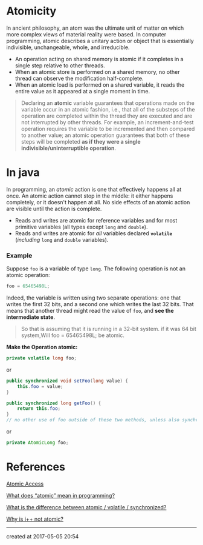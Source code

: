 # Atomicity

In ancient philosophy, an atom was the ultimate unit of matter on which more complex views of material reality were based. In computer programming, atomic describes a unitary action or object that is essentially indivisible, unchangeable, whole, and irreducible. 



- An operation acting on shared memory is atomic if it completes in a single step relative to other threads. 
- When an atomic store is performed on a shared memory, no other thread can observe the modification half-complete. 
- When an atomic load is performed on a shared variable, it reads the entire value as it appeared at a single moment in time.




> Declaring an **atomic** variable guarantees that operations made on the variable occur in an atomic fashion, i.e., that all of the substeps of the operation are completed within the thread they are executed and are not interrupted by other threads. For example, an increment-and-test operation requires the variable to be incremented and then compared to another value; an atomic operation guarantees that both of these steps will be completed **as if they were a single indivisible/uninterruptible operation**.




# In java

In programming, an *atomic* action is one that effectively happens all at once. An atomic action cannot stop in the middle: it either happens completely, or it doesn't happen at all. No side effects of an atomic action are visible until the action is complete.

- Reads and writes are atomic for reference variables and for most primitive variables (all types except `long` and `double`).
- Reads and writes are atomic for *all* variables declared **`volatile`** (*including* `long` and `double` variables).

### Example

Suppose `foo` is a variable of type `long`. The following operation is not an atomic operation:

```java
foo = 65465498L;
```

Indeed, the variable is written using two separate operations: one that writes the first 32 bits, and a second one which writes the last 32 bits. That means that another thread might read the value of `foo`, and **see the intermediate state**. 

> So that is assuming that it is running in a 32-bit system. if it was 64 bit system,Will foo = 65465498L; be atomic.

**Make the Operation atomic:**

```java
private volatile long foo;
```

or

```java
public synchronized void setFoo(long value) {
    this.foo = value;
}

public synchronized long getFoo() {
    return this.foo;
}
// no other use of foo outside of these two methods, unless also synchronized
```

or

```java
private AtomicLong foo;
```



# References

[Atomic Access](https://docs.oracle.com/javase/tutorial/essential/concurrency/atomic.html)

[What does “atomic” mean in programming?](http://stackoverflow.com/questions/15054086/what-does-atomic-mean-in-programming)

[What is the difference between atomic / volatile / synchronized?](http://stackoverflow.com/questions/9749746/what-is-the-difference-between-atomic-volatile-synchronized)

[Why is i++ not atomic?](http://stackoverflow.com/questions/25168062/why-is-i-not-atomic)

---

created at 2017-05-05 20:54